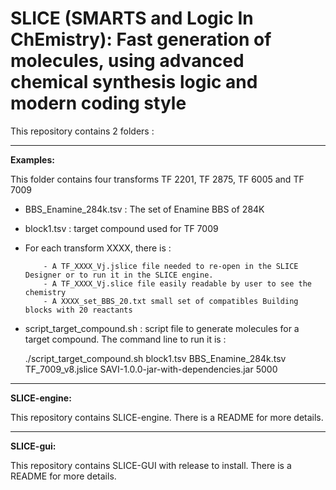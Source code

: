 # SLICE (SMARTS and Logic In ChEmistry): Fast generation of molecules, using advanced chemical synthesis logic and modern coding style

This repository contains 2 folders :


***********

**Examples:**

This folder contains four transforms TF 2201, TF 2875, TF 6005 and TF 7009

- BBS_Enamine_284k.tsv  : The set of Enamine BBS of 284K
- block1.tsv : target compound used for TF 7009
  
- For each transform XXXX, there is :

          - A TF_XXXX_Vj.jslice file needed to re-open in the SLICE Designer or to run it in the SLICE engine.
          - A TF_XXXX_Vj.slice file easily readable by user to see the chemistry
          - A XXXX_set_BBS_20.txt small set of compatibles Building blocks with 20 reactants 

- script_target_compound.sh : script file to generate molecules for a target compound. The command line to run it is :

  ./script_target_compound.sh block1.tsv BBS_Enamine_284k.tsv TF_7009_v8.jslice SAVI-1.0.0-jar-with-dependencies.jar 5000



***********

**SLICE-engine:**


This repository contains SLICE-engine. There is a README for more details.

***********

**SLICE-gui:**


This repository contains SLICE-GUI with release to install. There is a README for more details.

  

